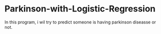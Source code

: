 # Parkinson-with-Logistic-Regression
In this program, i wil try to predict someone is having parkinson diseasse or not.

